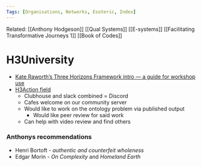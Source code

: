 ```yaml
---
Tags: [Organisations, Networks, Esoteric, Index]
---
```

Related: [[Anthony Hodgeson]] [[Qual Systems]] [[E-systems]] [[Facilitating Transformative Journeys 1]] [[Book of Codes]]

# H3University

- [Kate Raworth’s Three Horizons Framework intro — a guide for workshop use](https://matchboxstudio.medium.com/kate-raworths-three-horizons-framework-intro-a-guide-for-workshop-use-5e25235c587d)
- [H3Action field](https://miro.com/app/board/o9J_lMWq2yw=/)
    - Clubhouse and slack combined = Discord
    - Cafes welcome on our community server 
    - Would like to work on the ontology problem via published output
        - Would like peer review for said work
    - Can help with video review and find others


### Anthonys recommendations
- Henri Bortoft - _authentic and counterfeit wholeness_  
- Edgar Morin - _On Complexity_ and _Homeland Earth_